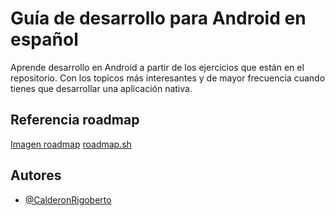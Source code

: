 # Guía de desarrollo para Android en español

Aprende desarrollo en Android a partir de los ejercicios que están en el repositorio. Con los topicos más interesantes y de mayor frecuencia cuando tienes que desarrollar una aplicación nativa.

## Referencia roadmap
[Imagen roadmap](https://raw.githubusercontent.com/CalderonRigoberto/guia-desarrollo-android/main/roadmap.png)
[roadmap.sh](https://roadmap.sh/android)

## Autores

- [@CalderonRigoberto](https://github.com/CalderonRigoberto/)

